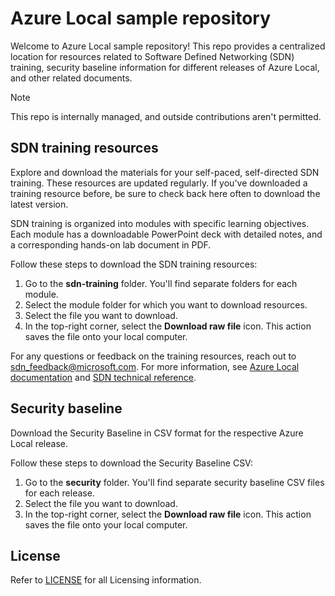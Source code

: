 # Azure Local sample repository

Welcome to Azure Local sample repository! This repo provides a centralized location for resources related to Software Defined Networking (SDN) training, security baseline information for different releases of Azure Local, and other related documents.

> [!NOTE]
> This repo is internally managed, and outside contributions aren't permitted.

## SDN training resources

Explore and download the materials for your self-paced, self-directed SDN training. These resources are updated regularly. If you've downloaded a training resource before, be sure to check back here often to download the latest version.

SDN training is organized into modules with specific learning objectives. Each module has a downloadable PowerPoint deck with detailed notes, and a corresponding hands-on lab document in PDF.

Follow these steps to download the SDN training resources:

1. Go to the **sdn-training** folder. You'll find separate folders for each module.
1. Select the module folder for which you want to download resources.
1. Select the file you want to download.
1. In the top-right corner, select the **Download raw file** icon. This action saves the file onto your local computer.

For any questions or feedback on the training resources, reach out to [sdn_feedback@microsoft.com](mailto:sdn_feedback@microsoft.com). For more information, see [Azure Local documentation](https://learn.microsoft.com/azure/azure-local/) and [SDN technical reference](https://learn.microsoft.com/azure/azure-local/manage/sdn-technical-reference).

## Security baseline

Download the Security Baseline in CSV format for the respective Azure Local release.

Follow these steps to download the Security Baseline CSV:

1. Go to the **security** folder. You'll find separate security baseline CSV files for each release.
1. Select the file you want to download.
1. In the top-right corner, select the **Download raw file** icon. This action saves the file onto your local computer.

## License

Refer to [LICENSE](LICENSE) for all Licensing information.